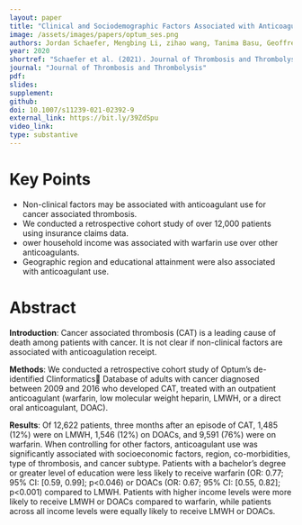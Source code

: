 ```yaml
---
layout: paper
title: "Clinical and Sociodemographic Factors Associated with Anticoagulant Use for Cancer Associated Thrombosis."
image: /assets/images/papers/optum_ses.png
authors: Jordan Schaefer, Mengbing Li, zihao wang, Tanima Basu, Geoffrey Barnes, Marc Carrier, Jennifer Griggs, Suman Sood
year: 2020
shortref: "Schaefer et al. (2021). Journal of Thrombosis and Thrombolysis. "
journal: "Journal of Thrombosis and Thrombolysis"
pdf: 
slides: 
supplement: 
github: 
doi: 10.1007/s11239-021-02392-9
external_link: https://bit.ly/39ZdSpu
video_link: 
type: substantive
---
```



# Key Points

- Non-clinical factors may be associated with anticoagulant use for cancer associated thrombosis.
- We conducted a retrospective cohort study of over 12,000 patients using insurance claims data.
- ower household income was associated with warfarin use over other anticoagulants.
- Geographic region and educational attainment were also associated with anticoagulant use.

# Abstract

__Introduction__: Cancer associated thrombosis (CAT) is a leading cause of death among patients with cancer. It is not clear if non-clinical factors are associated with anticoagulation receipt. 

__Methods__: We conducted a retrospective cohort study of Optum’s de-identified Clinformatics Database of adults with cancer diagnosed between 2009 and 2016 who developed CAT, treated with an outpatient anticoagulant (warfarin, low molecular weight heparin, LMWH, or a direct oral anticoagulant, DOAC). 

__Results__: Of 12,622 patients, three months after an episode of CAT, 1,485 (12%) were on LMWH, 1,546 (12%) on DOACs, and 9,591 (76%) were on warfarin. When controlling for other factors, anticoagulant use was significantly associated with socioeconomic factors, region, co-morbidities, type of thrombosis, and cancer subtype.
Patients with a bachelor’s degree or greater level of education were less likely to receive warfarin (OR: 0.77; 95% CI: [0.59, 0.99]; p<0.046) or DOACs (OR: 0.67; 95% CI: [0.55, 0.82]; p<0.001) compared to LMWH. Patients with higher income levels were more likely to receive LMWH or DOACs compared to warfarin, while patients across all income levels were equally likely to receive LMWH or DOACs. 
